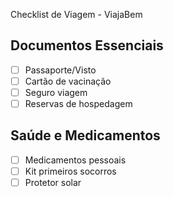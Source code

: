 Checklist de Viagem - ViajaBem
## Documentos Essenciais
- [ ] Passaporte/Visto
- [ ] Cartão de vacinação
- [ ] Seguro viagem
- [ ] Reservas de hospedagem

## Saúde e Medicamentos
- [ ] Medicamentos pessoais
- [ ] Kit primeiros socorros
- [ ] Protetor solar
